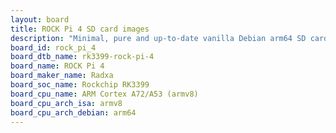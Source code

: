 ```yaml
---
layout: board
title: ROCK Pi 4 SD card images
description: "Minimal, pure and up-to-date vanilla Debian arm64 SD card images for ROCK Pi 4 by Radxa, SoC: Rockchip RK3399, CPU ISA: armv8"
board_id: rock_pi_4
board_dtb_name: rk3399-rock-pi-4
board_name: ROCK Pi 4
board_maker_name: Radxa
board_soc_name: Rockchip RK3399
board_cpu_name: ARM Cortex A72/A53 (armv8)
board_cpu_arch_isa: armv8
board_cpu_arch_debian: arm64
---
```

